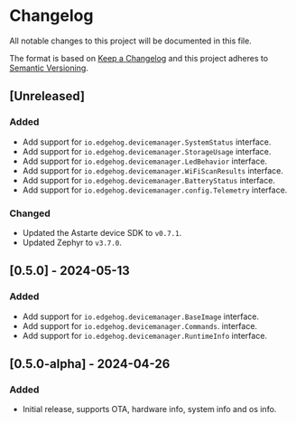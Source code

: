 <!--
Copyright 2024 SECO Mind Srl
SPDX-License-Identifier: Apache-2.0
-->

# Changelog
All notable changes to this project will be documented in this file.

The format is based on [Keep a Changelog](http://keepachangelog.com/en/1.1.0/)
and this project adheres to [Semantic Versioning](http://semver.org/spec/v2.0.0.html).

## [Unreleased]
### Added
- Add support for `io.edgehog.devicemanager.SystemStatus` interface.
- Add support for `io.edgehog.devicemanager.StorageUsage` interface.
- Add support for `io.edgehog.devicemanager.LedBehavior` interface.
- Add support for `io.edgehog.devicemanager.WiFiScanResults` interface.
- Add support for `io.edgehog.devicemanager.BatteryStatus` interface.
- Add support for `io.edgehog.devicemanager.config.Telemetry` interface.

### Changed
- Updated the Astarte device SDK to `v0.7.1`.
- Updated Zephyr to `v3.7.0`.

## [0.5.0] - 2024-05-13
### Added
- Add support for `io.edgehog.devicemanager.BaseImage` interface.
- Add support for `io.edgehog.devicemanager.Commands`. interface.
- Add support for `io.edgehog.devicemanager.RuntimeInfo` interface.

## [0.5.0-alpha] - 2024-04-26
### Added
- Initial release, supports OTA, hardware info, system info and os info.
